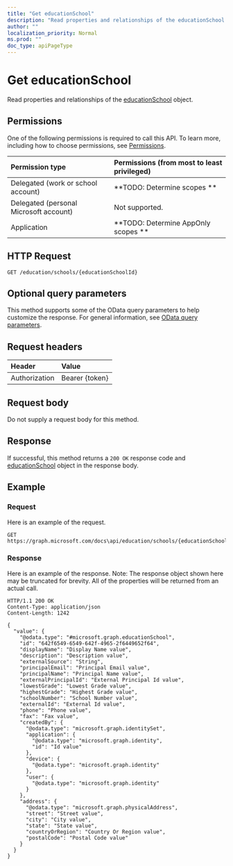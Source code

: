 ```yaml
---
title: "Get educationSchool"
description: "Read properties and relationships of the educationSchool object."
author: ""
localization_priority: Normal
ms.prod: ""
doc_type: apiPageType
---
```


# Get educationSchool

Read properties and relationships of the [educationSchool](../resources/educationschool.md) object.

## Permissions
One of the following permissions is required to call this API. To learn more, including how to choose permissions, see [Permissions](/concepts/permissions-reference.md).

|Permission type|Permissions (from most to least privileged)|
|:---|:---|
|Delegated (work or school account)|**TODO: Determine scopes **|
|Delegated (personal Microsoft account)|Not supported.|
|Application|**TODO: Determine AppOnly scopes **|

## HTTP Request
<!-- {
  "blockType": "ignored"
}
-->
``` http
GET /education/schools/{educationSchoolId}
```

## Optional query parameters
This method supports some of the OData query parameters to help customize the response. For general information, see [OData query parameters](/graph/query-parameters).

## Request headers
|Header|Value|
|:---|:---|
|Authorization|Bearer {token}|

## Request body
Do not supply a request body for this method.

## Response
If successful, this method returns a `200 OK` response code and [educationSchool](../resources/educationschool.md) object in the response body.

## Example

### Request
Here is an example of the request.
<!-- {
  "blockType": "request",
  "name": "get_educationschool"
}
-->
``` http
GET https://graph.microsoft.com/docs\api/education/schools/{educationSchoolId}
```

### Response
Here is an example of the response. Note: The response object shown here may be truncated for brevity. All of the properties will be returned from an actual call.
<!-- {
  "blockType": "response",
  "truncated": true,
  "@odata.type": "microsoft.graph.educationSchool"
}
-->
``` http
HTTP/1.1 200 OK
Content-Type: application/json
Content-Length: 1242

{
  "value": {
    "@odata.type": "#microsoft.graph.educationSchool",
    "id": "642f6549-6549-642f-4965-2f6449652f64",
    "displayName": "Display Name value",
    "description": "Description value",
    "externalSource": "String",
    "principalEmail": "Principal Email value",
    "principalName": "Principal Name value",
    "externalPrincipalId": "External Principal Id value",
    "lowestGrade": "Lowest Grade value",
    "highestGrade": "Highest Grade value",
    "schoolNumber": "School Number value",
    "externalId": "External Id value",
    "phone": "Phone value",
    "fax": "Fax value",
    "createdBy": {
      "@odata.type": "microsoft.graph.identitySet",
      "application": {
        "@odata.type": "microsoft.graph.identity",
        "id": "Id value"
      },
      "device": {
        "@odata.type": "microsoft.graph.identity"
      },
      "user": {
        "@odata.type": "microsoft.graph.identity"
      }
    },
    "address": {
      "@odata.type": "microsoft.graph.physicalAddress",
      "street": "Street value",
      "city": "City value",
      "state": "State value",
      "countryOrRegion": "Country Or Region value",
      "postalCode": "Postal Code value"
    }
  }
}
```

